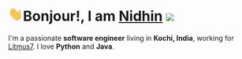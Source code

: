 <h1> <img src="https://raw.githubusercontent.com/ABSphreak/ABSphreak/master/gifs/Hi.gif" width="30px">Bonjour!, I am <a href="https://github.com/Defcon27">Nidhin</a> <img src="https://emojis.slackmojis.com/emojis/images/1531849430/4246/blob-sunglasses.gif?1531849430" width="30px"></h1>
</h1>

I'm a passionate **software engineer** living in **Kochi, India**, working for [Litmus7](https://litmus7.com).
I love **Python** and **Java**.
<!---
nidhinradh/nidhinradh is a ✨ special ✨ repository because its `README.md` (this file) appears on your GitHub profile.
You can click the Preview link to take a look at your changes.
--->
